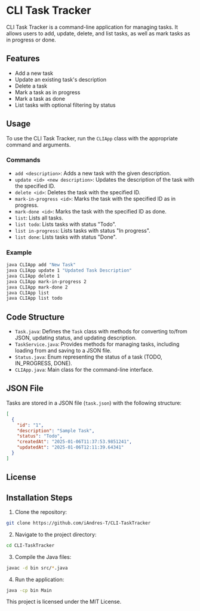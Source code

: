 # CLI Task Tracker

CLI Task Tracker is a command-line application for managing tasks. It allows users to add, update, delete, and list tasks, as well as mark tasks as in progress or done.

## Features

- Add a new task
- Update an existing task's description
- Delete a task
- Mark a task as in progress
- Mark a task as done
- List tasks with optional filtering by status

## Usage

To use the CLI Task Tracker, run the `CLIApp` class with the appropriate command and arguments.

### Commands

- `add <description>`: Adds a new task with the given description.
- `update <id> <new description>`: Updates the description of the task with the specified ID.
- `delete <id>`: Deletes the task with the specified ID.
- `mark-in-progress <id>`: Marks the task with the specified ID as in progress.
- `mark-done <id>`: Marks the task with the specified ID as done.
- `list`: Lists all tasks.
- `list todo`: Lists tasks with status "Todo".
- `list in-progress`: Lists tasks with status "In progress".
- `list done`: Lists tasks with status "Done".

### Example

```sh
java CLIApp add "New Task"
java CLIApp update 1 "Updated Task Description"
java CLIApp delete 1
java CLIApp mark-in-progress 2
java CLIApp mark-done 2
java CLIApp list
java CLIApp list todo
```

## Code Structure

- `Task.java`: Defines the `Task` class with methods for converting to/from JSON, updating status, and updating description.
- `TaskService.java`: Provides methods for managing tasks, including loading from and saving to a JSON file.
- `Status.java`: Enum representing the status of a task (TODO, IN_PROGRESS, DONE).
- `CLIApp.java`: Main class for the command-line interface.

## JSON File

Tasks are stored in a JSON file (`task.json`) with the following structure:

```json
[
  {
    "id": "1",
    "description": "Sample Task",
    "status": "Todo",
    "createdAt": "2025-01-06T11:37:53.9851241",
    "updatedAt": "2025-01-06T12:11:39.64341"
  }
]
```

## License

## Installation Steps

1. Clone the repository:
  ```sh
  git clone https://github.com/iAndres-T/CLI-TaskTracker
  ```

2. Navigate to the project directory:
  ```sh
  cd CLI-TaskTracker
  ```

3. Compile the Java files:
  ```sh
  javac -d bin src/*.java
  ```

4. Run the application:
  ```sh
  java -cp bin Main
  ```
This project is licensed under the MIT License.